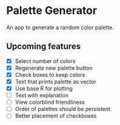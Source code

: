 # Palette Generator

An app to generate a random color palette.

## Upcoming features

- [x] Select number of colors
- [x] Regenerate new palette button
- [x] Check boxes to keep colors
- [x] Text that prints palette as vector
- [x] Use base R for plotting
- [ ] Text with explanation
- [ ] View colorblind friendliness
- [ ] Order of palettes should be persistent
- [ ] Better placement of checkboxes